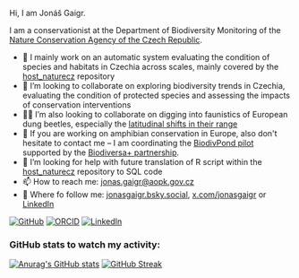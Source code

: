 Hi, I am Jonáš Gaigr.

I am a conservationist at the Department of Biodiversity Monitoring of the <a href="https://www.aopk.gov.cz">Nature Conservation Agency of the Czech Republic</a>.

- 🔭 I mainly work on an automatic system evaluating the condition of species and habitats in Czechia across scales, mainly covered by the <a href="https://github.com/jonasgaigr/host_naturecz/">host_naturecz</a> repository
- 👯 I’m looking to collaborate on exploring biodiversity trends in Czechia, evaluating the condition of protected species and assessing the impacts of conservation interventions
- 💩🐞 I’m also looking to collaborate on digging into faunistics of European dung beetles, especially the <a href="https://github.com/jonasgaigr/Dung_beetle_expansion">latitudinal shifts in their range</a>
- 🐸 If you are working on amphibian conservation in Europe, also don't hesitate to contact me – I am coordinating the [BiodivPond pilot](https://github.com/BiodivPond/) supported by the [Biodiversa+ partnership](https://www.biodiversa.eu/).
- 🤔 I’m looking for help with future translation of R script within the <a href="https://github.com/jonasgaigr/host_naturecz/">host_naturecz</a> repository to SQL code
- 📫 How to reach me: jonas.gaigr@aopk.gov.cz
- 🦋 Where fo follow me: <a href="https://https://bsky.app/profile/jonasgaigr.bsky.social">jonasgaigr.bsky.social</a>, <a href="https://x.com/jonasgaigr">x.com/jonasgaigr</a> or [LinkedIn](https://www.linkedin.com/in/jon%C3%A1%C5%A1-gaigr-545a84150/)

[![GitHub](https://img.shields.io/badge/GitHub-jonasgaigr-black?logo=github)](https://github.com/jonasgaigr)
[![ORCID](https://img.shields.io/badge/ORCID-0009--0004--0267--1382-green?logo=orcid&logoColor=white)](https://orcid.org/0009-0004-0267-1382)
[![LinkedIn](https://img.shields.io/badge/LinkedIn-Jon%C3%A1%C5%A1%20Gaigr-blue?logo=linkedin&logoColor=white)](https://www.linkedin.com/in/jonasgaigr/)

### GitHub stats to watch my activity:
[![Anurag's GitHub stats](https://github-readme-stats.vercel.app/api?username=jonasgaigr)](https://github.com/anuraghazra/github-readme-stats)
[![GitHub Streak]( https://github-readme-streak-stats-eight.vercel.app/?user=jonasgaigr&date_format=j%20M%5B%20Y%5D)](https://git.io/streak-stats)
<!--
**jonasgaigr/jonasgaigr** is a ✨ _special_ ✨ repository because its `README.md` (this file) appears on your GitHub profile.

Here are some ideas to get you started:


- 🌱 I’m currently learning ...
- 💬 Ask me about ...  
- ⚡ Fun fact: ...
-->
